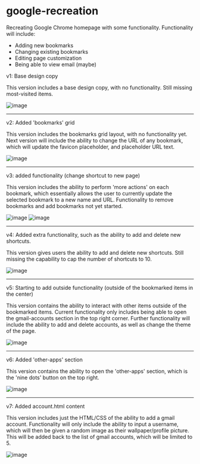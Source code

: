 # google-recreation
Recreating Google Chrome homepage with some functionality. Functionality will include:
- Adding new bookmarks
- Changing existing bookmarks
- Editing page customization
- Being able to view email (maybe)

v1: Base design copy

This version includes a base design copy, with no functionality. Still missing most-visited items.

![image](https://user-images.githubusercontent.com/57778785/236660093-9cfe4ba8-f739-4153-a46a-5d2034153494.png)

--------------------------

v2: Added 'bookmarks' grid

This version includes the bookmarks grid layout, with no functionality yet. Next version will include the ability to change the URL of any bookmark, which will update the favicon placeholder, and placeholder URL text.

![image](https://user-images.githubusercontent.com/57778785/236728789-e8c0fc96-5268-4552-aa1c-d9197fa4fe4a.png)

--------------------------

v3: added functionality (change shortcut to new page)

This version includes the ability to perform 'more actions' on each bookmark, which essentially allows the user to currently update the selected bookmark to a new name and URL. Functionality to remove bookmarks and add bookmarks not yet started.

![image](https://github.com/alexjachna/google-recreation/assets/57778785/5c59ecd7-27d2-4567-8f92-ef6e020b90f9)
![image](https://github.com/alexjachna/google-recreation/assets/57778785/795c671e-d7d1-4342-be4b-8166732226e7)

--------------------------

v4: Added extra functionality, such as the ability to add and delete new shortcuts.

This version gives users the ability to add and delete new shortcuts. Still missing the capability to cap the number of shortcuts to 10.

![image](https://github.com/alexjachna/google-recreation/assets/57778785/eb72b42b-f449-4506-82a2-dea4bd297ff3)

--------------------------

v5: Starting to add outside functionality (outside of the bookmarked items in the center)

This version contains the ability to interact with other items outside of the bookmarked items. Current functionality only includes being able to open the gmail-accounts section in the top right corner. Further functionality will include the ability to add and delete accounts, as well as change the theme of the page.

![image](https://github.com/alexjachna/google-recreation/assets/57778785/3d1a7711-1329-4043-acf3-deaba82702f0)

--------------------------

v6: Added 'other-apps' section

This version contains the ability to open the 'other-apps' section, which is the 'nine dots' button on the top right.

![image](https://github.com/alexjachna/google-recreation/assets/57778785/9e42d6bb-e3b5-4fb3-9494-86cba08eb1cc)

--------------------------

v7: Added account.html content

This version includes just the HTML/CSS of the ability to add a gmail account. Functionality will only include the ability to input a username, which will then be given a random image as their wallpaper/profile picture. This will be added back to the list of gmail accounts, which will be limited to 5.

![image](https://github.com/alexjachna/google-recreation/assets/57778785/03cb46c2-ad1f-4fce-8229-e3a12ce20a05)
